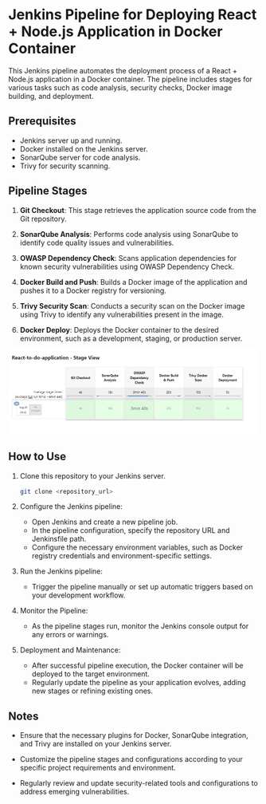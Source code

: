 # Jenkins Pipeline for Deploying React + Node.js Application in Docker Container

This Jenkins pipeline automates the deployment process of a React + Node.js application in a Docker container. The pipeline includes stages for various tasks such as code analysis, security checks, Docker image building, and deployment.

## Prerequisites

- Jenkins server up and running.
- Docker installed on the Jenkins server.
- SonarQube server for code analysis.
- Trivy for security scanning.

## Pipeline Stages

1. **Git Checkout**: This stage retrieves the application source code from the Git repository.

2. **SonarQube Analysis**: Performs code analysis using SonarQube to identify code quality issues and vulnerabilities.

3. **OWASP Dependency Check**: Scans application dependencies for known security vulnerabilities using OWASP Dependency Check.

4. **Docker Build and Push**: Builds a Docker image of the application and pushes it to a Docker registry for versioning.

5. **Trivy Security Scan**: Conducts a security scan on the Docker image using Trivy to identify any vulnerabilities present in the image.

6. **Docker Deploy**: Deploys the Docker container to the desired environment, such as a development, staging, or production server.

![Stage View](https://github.com/EmAdd9/Demo-React-To-Do-App/blob/8c43dbd1bdac6b8e4959accfbe01851be15d6576/Images/app-stage-view.png)

## How to Use

1. Clone this repository to your Jenkins server.

   ```bash
   git clone <repository_url>
   ```

2. Configure the Jenkins pipeline:

   - Open Jenkins and create a new pipeline job.
   - In the pipeline configuration, specify the repository URL and Jenkinsfile path.
   - Configure the necessary environment variables, such as Docker registry credentials and environment-specific settings.

3. Run the Jenkins pipeline:

   - Trigger the pipeline manually or set up automatic triggers based on your development workflow.

4. Monitor the Pipeline:

   - As the pipeline stages run, monitor the Jenkins console output for any errors or warnings.

5. Deployment and Maintenance:

   - After successful pipeline execution, the Docker container will be deployed to the target environment.
   - Regularly update the pipeline as your application evolves, adding new stages or refining existing ones.

## Notes

- Ensure that the necessary plugins for Docker, SonarQube integration, and Trivy are installed on your Jenkins server.

- Customize the pipeline stages and configurations according to your specific project requirements and environment.

- Regularly review and update security-related tools and configurations to address emerging vulnerabilities.


